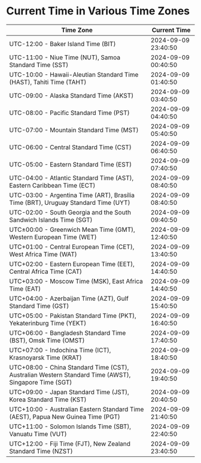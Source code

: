 # Current Time in Various Time Zones

| Time Zone | Current Time |
|-----------|--------------|
| UTC-12:00 - Baker Island Time (BIT) | 2024-09-09 23:40:50 |
| UTC-11:00 - Niue Time (NUT), Samoa Standard Time (SST) | 2024-09-09 00:40:50 |
| UTC-10:00 - Hawaii-Aleutian Standard Time (HAST), Tahiti Time (TAHT) | 2024-09-09 01:40:50 |
| UTC-09:00 - Alaska Standard Time (AKST) | 2024-09-09 03:40:50 |
| UTC-08:00 - Pacific Standard Time (PST) | 2024-09-09 04:40:50 |
| UTC-07:00 - Mountain Standard Time (MST) | 2024-09-09 05:40:50 |
| UTC-06:00 - Central Standard Time (CST) | 2024-09-09 06:40:50 |
| UTC-05:00 - Eastern Standard Time (EST) | 2024-09-09 07:40:50 |
| UTC-04:00 - Atlantic Standard Time (AST), Eastern Caribbean Time (ECT) | 2024-09-09 08:40:50 |
| UTC-03:00 - Argentina Time (ART), Brasília Time (BRT), Uruguay Standard Time (UYT) | 2024-09-09 08:40:50 |
| UTC-02:00 - South Georgia and the South Sandwich Islands Time (SGT) | 2024-09-09 09:40:50 |
| UTC±00:00 - Greenwich Mean Time (GMT), Western European Time (WET) | 2024-09-09 12:40:50 |
| UTC+01:00 - Central European Time (CET), West Africa Time (WAT) | 2024-09-09 13:40:50 |
| UTC+02:00 - Eastern European Time (EET), Central Africa Time (CAT) | 2024-09-09 14:40:50 |
| UTC+03:00 - Moscow Time (MSK), East Africa Time (EAT) | 2024-09-09 14:40:50 |
| UTC+04:00 - Azerbaijan Time (AZT), Gulf Standard Time (GST) | 2024-09-09 15:40:50 |
| UTC+05:00 - Pakistan Standard Time (PKT), Yekaterinburg Time (YEKT) | 2024-09-09 16:40:50 |
| UTC+06:00 - Bangladesh Standard Time (BST), Omsk Time (OMST) | 2024-09-09 17:40:50 |
| UTC+07:00 - Indochina Time (ICT), Krasnoyarsk Time (KRAT) | 2024-09-09 18:40:50 |
| UTC+08:00 - China Standard Time (CST), Australian Western Standard Time (AWST), Singapore Time (SGT) | 2024-09-09 19:40:50 |
| UTC+09:00 - Japan Standard Time (JST), Korea Standard Time (KST) | 2024-09-09 20:40:50 |
| UTC+10:00 - Australian Eastern Standard Time (AEST), Papua New Guinea Time (PGT) | 2024-09-09 21:40:50 |
| UTC+11:00 - Solomon Islands Time (SBT), Vanuatu Time (VUT) | 2024-09-09 22:40:50 |
| UTC+12:00 - Fiji Time (FJT), New Zealand Standard Time (NZST) | 2024-09-09 23:40:50 |
